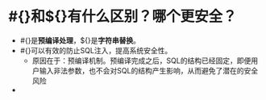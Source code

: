 # #{}和${}有什么区别？哪个更安全？
- #{}是**预编译处理**，${}是**字符串替换**。
- #{}可以有效的防止SQL注入，提高系统安全性。
	- 原因在于：预编译机制。预编译完成之后，SQL的结构已经固定，即便用户输入非法参数，也不会对SQL的结构产生影响，从而避免了潜在的安全风险
- 